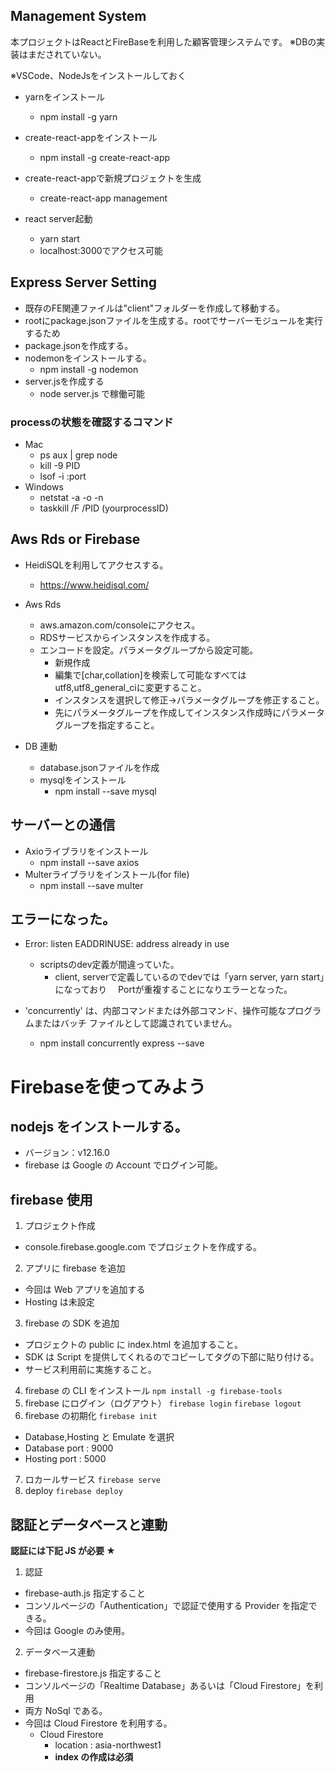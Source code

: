 ## Management System
本プロジェクトはReactとFireBaseを利用した顧客管理システムです。
※DBの実装はまだされていない。

※VSCode、NodeJsをインストールしておく

- yarnをインストール
  - npm install -g yarn

- create-react-appをインストール
  - npm install -g create-react-app

- create-react-appで新規プロジェクトを生成
  - create-react-app management

- react server起動
  - yarn start
  - localhost:3000でアクセス可能

## Express Server Setting
- 既存のFE関連ファイルは"client"フォルダーを作成して移動する。
- rootにpackage.jsonファイルを生成する。rootでサーバーモジュールを実行するため
- package.jsonを作成する。
- nodemonをインストールする。
  - npm install -g nodemon
- server.jsを作成する
  - node server.js で稼働可能

### processの状態を確認するコマンド
- Mac
  - ps aux | grep node
  - kill -9 PID
  - lsof -i :port
- Windows
  - netstat -a -o -n
  - taskkill /F /PID (yourprocessID)

## Aws Rds or Firebase
- HeidiSQLを利用してアクセスする。
  - https://www.heidisql.com/
- Aws Rds
  - aws.amazon.com/consoleにアクセス。
  - RDSサービスからインスタンスを作成する。
  - エンコードを設定。パラメータグループから設定可能。
    - 新規作成
    - 編集で[char,collation]を検索して可能なすべてはutf8,utf8_general_ciに変更すること。
    - インスタンスを選択して修正→パラメータグループを修正すること。
    - 先にパラメータグループを作成してインスタンス作成時にパラメータグループを指定すること。

- DB 連動
  - database.jsonファイルを作成
  - mysqlをインストール
    - npm install --save mysql

## サーバーとの通信
- Axioライブラリをインストール
  - npm install --save axios
- Multerライブラリをインストール(for file)
  - npm install --save multer

## エラーになった。
- Error: listen EADDRINUSE: address already in use
  - scriptsのdev定義が間違っていた。
    - client, serverで定義しているのでdevでは「yarn server, yarn start」になっており
    　Portが重複することになりエラーとなった。

- 'concurrently' は、内部コマンドまたは外部コマンド、操作可能なプログラムまたはバッチ ファイルとして認識されていません。
  - npm install concurrently express --save

# Firebaseを使ってみよう

## nodejs をインストールする。
 - バージョン：v12.16.0
 - firebase は Google の Account でログイン可能。

## firebase 使用
1. プロジェクト作成
  - console.firebase.google.com でプロジェクトを作成する。
2. アプリに firebase を追加
 - 今回は Web アプリを追加する
 - Hosting は未設定
3. firebase の SDK を追加
- プロジェクトの public に index.html を追加すること。
- SDK は Script を提供してくれるのでコピーして<body>タグの下部に貼り付ける。
- サービス利用前に実施すること。
4. firebase の CLI をインストール
`npm install -g firebase-tools`
5. firebase にログイン（ログアウト）
`firebase login`
`firebase logout`
6. firebase の初期化
`firebase init`
- Database,Hosting と Emulate を選択
- Database port : 9000
- Hosting port : 5000 
7. ロカールサービス
`firebase serve`
8. deploy
`firebase deploy`

## 認証とデータベースと連動
**認証には下記 JS が必要 ★**
1. 認証
- firebase-auth.js 指定すること
- コンソルページの「Authentication」で認証で使用する Provider を指定できる。
- 今回は Google のみ使用。
2. データベース連動
- firebase-firestore.js 指定すること
- コンソルページの「Realtime Database」あるいは「Cloud Firestore」を利用
- 両方 NoSql である。
- 今回は Cloud Firestore を利用する。
  - Cloud Firestore
    - location : asia-northwest1
    - **index の作成は必須**
